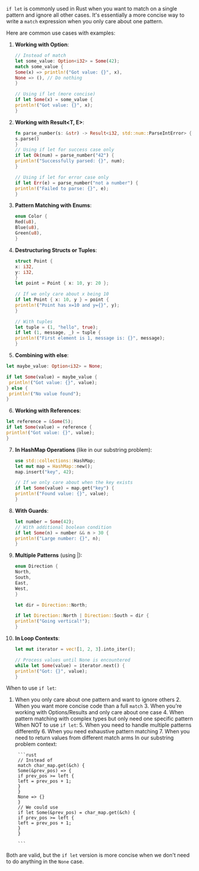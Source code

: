 `if let` is commonly used in Rust when you want to match on a single pattern and ignore all other cases. It's essentially a more concise way to write a `match` expression when you only care about one pattern.

Here are common use cases with examples:

1. **Working with Option**:
    
    ```rust
    // Instead of match
    let some_value: Option<i32> = Some(42);
    match some_value {
    Some(x) => println!("Got value: {}", x),
    None => (), // Do nothing
    }
    
    // Using if let (more concise)
    if let Some(x) = some_value {
    println!("Got value: {}", x);
    }
    ```
    
2. **Working with Result<T, E>**:
    
    ```rust
    fn parse_number(s: &str) -> Result<i32, std::num::ParseIntError> {
    s.parse()
    }
    // Using if let for success case only
    if let Ok(num) = parse_number("42") {
    println!("Successfully parsed: {}", num);
    }
    
    // Using if let for error case only
    if let Err(e) = parse_number("not a number") {
    println!("Failed to parse: {}", e);
    }
    ```
    
3. **Pattern Matching with Enums**:
    
    ```rust
    enum Color {
    Red(u8),
    Blue(u8),
    Green(u8),
    }
    ```
    

4. **Destructuring Structs or Tuples**:
    
    ```rust
    struct Point {
    x: i32,
    y: i32,
    }
    let point = Point { x: 10, y: 20 };
    
    // If we only care about x being 10
    if let Point { x: 10, y } = point {
    println!("Point has x=10 and y={}", y);
    }
    
    // With tuples
    let tuple = (1, "hello", true);
    if let (1, message, _) = tuple {
    println!("First element is 1, message is: {}", message);
    }
    ```
    

5. **Combining with else**:

```rust
let maybe_value: Option<i32> = None;

if let Some(value) = maybe_value {
 println!("Got value: {}", value);
} else {
 println!("No value found");
}
```

6. **Working with References**:
    
```rust
let reference = &Some(5);
if let Some(value) = reference {
println!("Got value: {}", value);
}
```
    

7. **In HashMap Operations** (like in our substring problem):
    
    ```rust
    use std::collections::HashMap;
    let mut map = HashMap::new();
    map.insert("key", 42);
    
    // If we only care about when the key exists
    if let Some(value) = map.get("key") {
    println!("Found value: {}", value);
    }
    ```
    

8. **With Guards**:
    
    ```rust
    let number = Some(42);
    // With additional boolean condition
    if let Some(n) = number && n > 30 {
    println!("Large number: {}", n);
    }
    ```
    

9. **Multiple Patterns** (using |):
    
    ```rust
    enum Direction {
    North,
    South,
    East,
    West,
    }
    
    let dir = Direction::North;
    
    if let Direction::North | Direction::South = dir {
    println!("Going vertical!");
    }
    ```
    

10. **In Loop Contexts**:
    
    ```rust
    let mut iterator = vec![1, 2, 3].into_iter();
    
    // Process values until None is encountered
    while let Some(value) = iterator.next() {
    println!("Got: {}", value);
    }
    ```
    

When to use `if let`:

1. When you only care about one pattern and want to ignore others
    2. When you want more concise code than a full `match`
    3. When you're working with Options/Results and only care about one case
    4. When pattern matching with complex types but only need one specific pattern When NOT to use `if let`:
    5. When you need to handle multiple patterns differently
    6. When you need exhaustive pattern matching
    7. When you need to return values from different match arms In our substring problem context:
        
        ```rust
        // Instead of
        match char_map.get(&ch) {
        Some(&prev_pos) => {
        if prev_pos >= left {
        left = prev_pos + 1;
        }
        }
        None => {}
        } 
        // We could use
        if let Some(&prev_pos) = char_map.get(&ch) {
        if prev_pos >= left {
        left = prev_pos + 1;
        }
        }
        
        ```
        

Both are valid, but the `if let` version is more concise when we don't need to do anything in the `None` case.